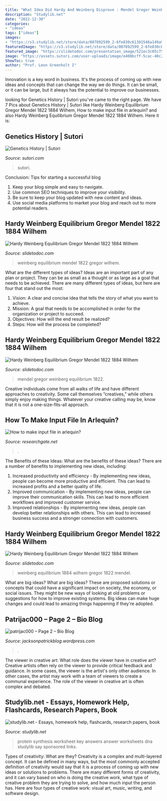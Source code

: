 ```yaml
---
title: "What Idea Did Hardy And Weinberg Disprove : Mendel Gregor Weinberg Equilibrium 1822"
description: "Studylib.net"
date: "2022-12-30"
categories:
- "ideas"
tags: ["ideas"]
images:
- "https://s3.studylib.net/store/data/007892599_2-6fe830c61391546a149a9d1303dbfade-300x300.png"
featuredImage: "https://s3.studylib.net/store/data/007892599_2-6fe830c61391546a149a9d1303dbfade-300x300.png"
featured_image: "https://slidetodoc.com/presentation_image/521ec3c05c755389b3db9dce245ed121/image-56.jpg"
image: "https://assets.sutori.com/user-uploads/image/e408bcff-5cac-40c2-b317-3b82fc3631b3/af5b016c0880d911fbcdc53e1808ee98.jpeg"
ShowToc: true
author: "Prof. Leon Greenholt I"
---
```



Innovation is a key word in business. It's the process of coming up with new ideas and concepts that can change the way we do things. It can be small, or it can be large, but it always has the potential to improve our businesses.

	

		
looking for Genetics History | Sutori you've came to the right page. We have 7 Pics about Genetics History | Sutori like Hardy Weinberg Equilibrium Gregor Mendel 1822 1884 Wilhem, How to make input file in arlequin? and also Hardy Weinberg Equilibrium Gregor Mendel 1822 1884 Wilhem. Here it is:
		
    
## Genetics History | Sutori

<img loading=lazy src="https://assets.sutori.com/user-uploads/image/e408bcff-5cac-40c2-b317-3b82fc3631b3/af5b016c0880d911fbcdc53e1808ee98.jpeg" onerror="this.onerror=null;this.src='https://tse3.mm.bing.net/th?id=OIP.GfuviTZvdM89ncAlBAIYpAAAAA&amp;pid=15.1';" alt="Genetics History | Sutori">

_Source: sutori.com_

>sutori. 

	

Conclusion: Tips for starting a successful blog
1. Keep your blog simple and easy to navigate.
2. Use common SEO techniques to improve your visibility.
3. Be sure to keep your blog updated with new content and ideas.
4. Use social media platforms to market your blog and reach out to more potential readers.

    
## Hardy Weinberg Equilibrium Gregor Mendel 1822 1884 Wilhem

<img loading=lazy src="https://slidetodoc.com/presentation_image/521ec3c05c755389b3db9dce245ed121/image-14.jpg" onerror="this.onerror=null;this.src='https://tse1.mm.bing.net/th?id=OIP.W6VqNqtvIXDhMjL-Bg2FrgHaFj&amp;pid=15.1';" alt="Hardy Weinberg Equilibrium Gregor Mendel 1822 1884 Wilhem">

_Source: slidetodoc.com_

>weinberg equilibrium mendel 1822 gregor wilhem. 

	

What are the different types of ideas?
Ideas are an important part of any plan or project. They can be as small as a thought or as large as a goal that needs to be achieved. There are many different types of ideas, but here are four that stand out the most: 
1) Vision: A clear and concise idea that tells the story of what you want to achieve.
2) Mission: A goal that needs to be accomplished in order for the organization or project to succeed.
3) Objectives: How will the end result be realized? 
4) Steps: How will the process be completed?

    
## Hardy Weinberg Equilibrium Gregor Mendel 1822 1884 Wilhem

<img loading=lazy src="https://slidetodoc.com/presentation_image/521ec3c05c755389b3db9dce245ed121/image-6.jpg" onerror="this.onerror=null;this.src='https://tse1.mm.bing.net/th?id=OIP._M5e9PrjojPq90WE2nKQKQHaFj&amp;pid=15.1';" alt="Hardy Weinberg Equilibrium Gregor Mendel 1822 1884 Wilhem">

_Source: slidetodoc.com_

>mendel gregor weinberg equilibrium 1822. 

	

Creative individuals come from all walks of life and have different approaches to creativity. Some call themselves “creatives,” while others simply enjoy making things. Whatever your creative calling may be, know that it is not a one-size-fits-all approach.

    
## How To Make Input File In Arlequin?

<img loading=lazy src="https://i1.rgstatic.net/ii/profile.image/712705447034883-1546933628888_Q512/Jiwan-Gurung-3.jpg" onerror="this.onerror=null;this.src='https://tse3.mm.bing.net/th?id=OIP.9gmb9ig-BMf6C-OowSlGowHaHa&amp;pid=15.1';" alt="How to make input file in arlequin?">

_Source: researchgate.net_

>. 

	

The Benefits of these Ideas: What are the benefits of these ideas?
There are a number of benefits to implementing new ideas, including: 
1. Increased productivity and efficiency - By implementing new ideas, people can become more productive and efficient. This can lead to increased profits and a better quality of life. 
2. Improved communication - By implementing new ideas, people can improve their communication skills. This can lead to more efficient workflows and improved customer service. 
3. Improved relationships - By implementing new ideas, people can develop better relationships with others. This can lead to increased business success and a stronger connection with customers.

    
## Hardy Weinberg Equilibrium Gregor Mendel 1822 1884 Wilhem

<img loading=lazy src="https://slidetodoc.com/presentation_image/521ec3c05c755389b3db9dce245ed121/image-56.jpg" onerror="this.onerror=null;this.src='https://tse4.mm.bing.net/th?id=OIP.JCZVo_RGdLk0P7L0kPGQnAHaFj&amp;pid=15.1';" alt="Hardy Weinberg Equilibrium Gregor Mendel 1822 1884 Wilhem">

_Source: slidetodoc.com_

>weinberg equilibrium 1884 wilhem gregor 1822 mendel. 

	

What are big ideas?
What are big ideas? These are proposed solutions or concepts that could have a significant impact on society, the economy, or social issues. They might be new ways of looking at old problems or suggestions for how to improve existing systems. Big ideas can make huge changes and could lead to amazing things happening if they're adopted.

    
## Patrijac000 – Page 2 – Bio Blog

<img loading=lazy src="https://jacksonpatrickblog.files.wordpress.com/2016/09/poker-playing-cards.jpg?w=610&amp;h=488" onerror="this.onerror=null;this.src='https://tse4.mm.bing.net/th?id=OIP.XZw_CRQd0wr8JL3DdkHSzgHaF7&amp;pid=15.1';" alt="patrijac000 – Page 2 – Bio Blog">

_Source: jacksonpatrickblog.wordpress.com_

>. 

	

The viewer in creative art: What role does the viewer have in creative art?
Creative artists often rely on the viewer to provide critical feedback and guidance. In some cases, the viewer is the artist's only other audience. In other cases, the artist may work with a team of viewers to create a communal experience. The role of the viewer in creative art is often complex and debated.

    
## Studylib.net - Essays, Homework Help, Flashcards, Research Papers, Book

<img loading=lazy src="https://s3.studylib.net/store/data/007892599_2-6fe830c61391546a149a9d1303dbfade-300x300.png" onerror="this.onerror=null;this.src='https://tse2.mm.bing.net/th?id=OIP.xjPju14emXS2iOdO_SuyzgAAAA&amp;pid=15.1';" alt="studylib.net - Essays, homework help, flashcards, research papers, book">

_Source: studylib.net_

>protein synthesis worksheet key answers answer worksheets dna studylib say sponsored links. 

	

Types of creativity: What are they?
Creativity is a complex and multi-layered concept. It can be defined in many ways, but the most commonly accepted definition of creativity would say that it is a process of coming up with new ideas or solutions to problems. There are many different forms of creativity, and it can vary based on who is doing the creative work, what type of creative problem they are trying to solve, and how much input the person has. Here are four types of creative work: visual art, music, writing, and software design.

